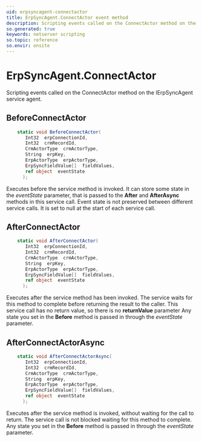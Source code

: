 ```yaml
---
uid: erpsyncagent-connectactor
title: ErpSyncAgent.ConnectActor event method
description: Scripting events called on the ConnectActor method on the ErpSyncAgent service agent.
so.generated: true
keywords: netserver scripting
so.topic: reference
so.envir: onsite
---
```

# ErpSyncAgent.ConnectActor

Scripting events called on the <see cref='M:IErpSyncAgent.ConnectActor'>ConnectActor</see> method on the <see cref='IErpSyncAgent'>IErpSyncAgent</see>  service agent.

## BeforeConnectActor
```cs
    static void BeforeConnectActor(
       Int32  erpConnectionId,
       Int32  crmRecordId,
       CrmActorType  crmActorType,
       String  erpKey,
       ErpActorType  erpActorType,
       ErpSyncFieldValue[]  fieldValues,
       ref object  eventState
      );
```
Executes before the service method is invoked.
It can store some state in the *eventState* parameter, that is passed to the **After** and **AfterAsync** methods in this service call.
Event state is not preserved between different service calls. It is set to null at the start of each service call.
## AfterConnectActor
```cs
    static void AfterConnectActor(
       Int32  erpConnectionId,
       Int32  crmRecordId,
       CrmActorType  crmActorType,
       String  erpKey,
       ErpActorType  erpActorType,
       ErpSyncFieldValue[]  fieldValues,
       ref object  eventState
      );
```
Executes after the service method has been invoked. The service waits for this method to complete before returning the result to the caller.
This service call has no return value, so there is no **returnValue** parameter
Any state you set in the **Before** method is passed in through the *eventState* parameter.
## AfterConnectActorAsync
```cs
    static void AfterConnectActorAsync(
       Int32  erpConnectionId,
       Int32  crmRecordId,
       CrmActorType  crmActorType,
       String  erpKey,
       ErpActorType  erpActorType,
       ErpSyncFieldValue[]  fieldValues,
       ref object  eventState
      );
```
Executes after the service method is invoked, without waiting for the call to return.
The service call is not blocked waiting for this method to complete.
Any state you set in the **Before** method is passed in through the *eventState* parameter.

